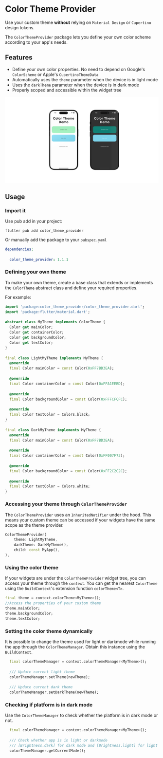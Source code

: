 # Color Theme Provider

Use your custom theme **without** relying on `Material Design` or `Cupertino` design tokens.

The `ColorThemeProvider` package lets you define your own color scheme according to your app's needs.

## Features
- Define your own color properties. No need to depend on Google's `ColorScheme` or Apple's `CupertinoThemeData`
- Automatically uses the `theme` parameter when the device is in light mode
- Uses the `darkTheme` parameter when the device is in dark mode
- Properly scoped and accessible within the widget tree

[![image caption](screenshots/example-screenshot.png)](https://github.com/themobilecoder/color-theme-provider/raw/master/screenshots/example-screenshot.png)

## Usage

### Import it

Use pub add in your project:

```
flutter pub add color_theme_provider
```

Or manually add the package to your `pubspec.yaml`

```yaml
dependencies:
  
  color_theme_provider: 1.1.1
```


### Defining your own theme

To make your own theme, create a base class that extends or implements the `ColorTheme` abstract class and define your required properties.

For example:

```dart 
import 'package:color_theme_provider/color_theme_provider.dart';
import 'package:flutter/material.dart';

abstract class MyTheme implements ColorTheme {
  Color get mainColor;
  Color get containerColor;
  Color get backgroundColor;
  Color get textColor;
}

final class LightMyTheme implements MyTheme {
  @override
  final Color mainColor = const Color(0xFF7BD3EA);

  @override
  final Color containerColor = const Color(0xFFA1EEBD);

  @override
  final Color backgroundColor = const Color(0xFFFCFCFC);

  @override
  final Color textColor = Colors.black;
}

final class DarkMyTheme implements MyTheme {
  @override
  final Color mainColor = const Color(0xFF7BD3EA);

  @override
  final Color containerColor = const Color(0xFF007F73);

  @override
  final Color backgroundColor = const Color(0xFF2C2C2C);

  @override
  final Color textColor = Colors.white;
}
```

### Accessing your theme through `ColorThemeProvider`

The `ColorThemeProvider` uses an `InheritedNotifier` under the hood. This means your custom theme can be accessed if your widgets have the same scope as the theme provider.

```dart
ColorThemeProvider(
    theme: LightMyTheme,
    darkTheme: DarkMyTheme(),
    child: const MyApp(),
),
```

### Using the color theme

If your widgets are under the `ColorThemeProvider` widget tree, you can access your theme through the `context`. You can get the nearest `ColorTheme` using the `BuildContext`'s extension function `colorTheme<T>`.

```dart
final theme = context.colorTheme<MyTheme>();
//Access the properties of your custom theme
theme.mainColor;
theme.backgroundColor;
theme.textColor;
```

### Setting the color theme dynamically

It is possible to change the theme used for light or darkmode while running the app through the `ColorThemeManager`. Obtain this instance using the `BuildContext`.

```dart
  final colorThemeManager = context.colorThemeManager<MyTheme>();

  /// Update current light theme
  colorThemeManager.setTheme(newTheme);

  /// Update current dark theme
  colorThemeManager.setDarkTheme(newTheme);
```

### Checking if platform is in dark mode

Use the `ColorThemeManager` to check whether the platform is in dark mode or not.

```dart
  final colorThemeManager = context.colorThemeManager<MyTheme>();

  /// Check whether app is in light or darkmode
  /// [Brightness.dark] for dark mode and [Brightness.light] for light mode;
  colorThemeManager.getCurrentMode();
```
